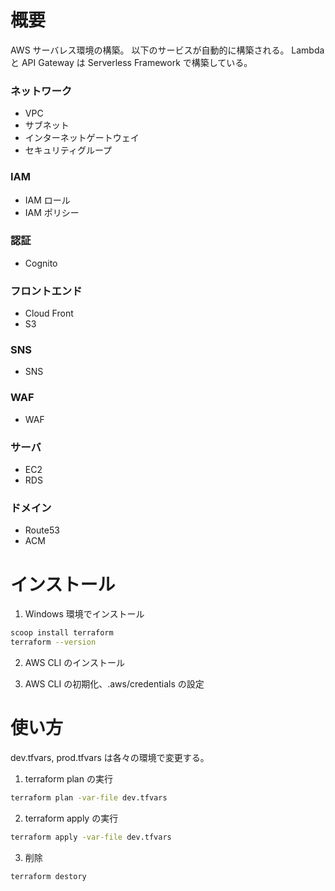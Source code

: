 # 概要

AWS サーバレス環境の構築。
以下のサービスが自動的に構築される。
Lambda と API Gateway は Serverless Framework で構築している。

### ネットワーク

- VPC
- サブネット
- インターネットゲートウェイ
- セキュリティグループ

### IAM

- IAM ロール
- IAM ポリシー

### 認証

- Cognito

### フロントエンド

- Cloud Front
- S3

### SNS

- SNS

### WAF

- WAF

### サーバ

- EC2
- RDS

### ドメイン

- Route53
- ACM

# インストール

1. Windows 環境でインストール

```bash
scoop install terraform
terraform --version
```

2. AWS CLI のインストール

3. AWS CLI の初期化、.aws/credentials の設定

# 使い方

dev.tfvars, prod.tfvars は各々の環境で変更する。

1. terraform plan の実行

```bash
terraform plan -var-file dev.tfvars
```

2. terraform apply の実行

```bash
terraform apply -var-file dev.tfvars
```

3. 削除

```bash
terraform destory
```
